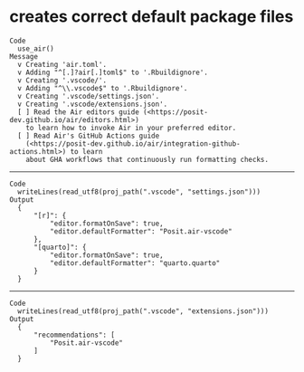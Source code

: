 # creates correct default package files

    Code
      use_air()
    Message
      v Creating 'air.toml'.
      v Adding "^[.]?air[.]toml$" to '.Rbuildignore'.
      v Creating '.vscode/'.
      v Adding "^\\.vscode$" to '.Rbuildignore'.
      v Creating '.vscode/settings.json'.
      v Creating '.vscode/extensions.json'.
      [ ] Read the Air editors guide (<https://posit-dev.github.io/air/editors.html>)
        to learn how to invoke Air in your preferred editor.
      [ ] Read Air's GitHub Actions guide
        (<https://posit-dev.github.io/air/integration-github-actions.html>) to learn
        about GHA workflows that continuously run formatting checks.

---

    Code
      writeLines(read_utf8(proj_path(".vscode", "settings.json")))
    Output
      {
          "[r]": {
              "editor.formatOnSave": true,
              "editor.defaultFormatter": "Posit.air-vscode"
          },
          "[quarto]": {
              "editor.formatOnSave": true,
              "editor.defaultFormatter": "quarto.quarto"
          }
      }

---

    Code
      writeLines(read_utf8(proj_path(".vscode", "extensions.json")))
    Output
      {
          "recommendations": [
              "Posit.air-vscode"
          ]
      }

